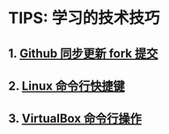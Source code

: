 # TIPS: 学习的技术技巧

## 1. [Github 同步更新 fork 提交](git/github_sync_fork_src.md)

## 2. [Linux 命令行快捷键](linux/linux_cli_shortcuts.md)

## 3. [VirtualBox 命令行操作](linux/virtualbox_cli.md)
